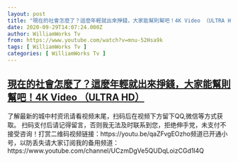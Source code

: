 ```yaml
---
layout: post
title: "現在的社會怎麼了？這麼年輕就出來掙錢，大家能幫則幫吧！4K Video （ULTRA HD）"
date: 2020-09-29T14:07:24.000Z
author: WilliamWorks Tv
from: https://www.youtube.com/watch?v=mnu-52Hsa9k
tags: [ WilliamWorks Tv ]
categories: [ WilliamWorks Tv ]
---
```

<!--1601388444000-->
[現在的社會怎麼了？這麼年輕就出來掙錢，大家能幫則幫吧！4K Video （ULTRA HD）](https://www.youtube.com/watch?v=mnu-52Hsa9k)
------

<div>
了解最新的城中村资讯请看视频末尾，扫码后在视频下方留下QQ,微信等方式获取。 扫码支付后请记得留言，否则我无法及时联系到您，拒绝伸手党，未支付不接受咨询！打赏二维码视频链接：https://youtu.be/qaZFvgEOzho频道已开通小号，以防丢失请大家订阅我的备用频道：https://www.youtube.com/channel/UCzmDgVe5QUDqLoizCGd1l4Q
</div>
